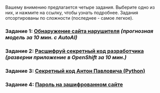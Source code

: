 Вашему внимению предлагается четыре задания. Выберите одно из них, и нажмите на ссылку, чтобы узнать подробнее. Задания отсортированы по сложности (последнее - самое легкое).

### Задание 1: [Обнаружение сайта нарушителя](challenges/01.Network_intrusion.md) *(прогнозная модель за 10 мин. с AutoAI)*

### Задание 2: [Расшифруй секретный код разработчика](challenges/02.Openshift.md) *(разверни приложение в OpenShift за 10 мин.)*

### Задание 3: [Секретный код Антон Павловича (Python)](challenges/03.Secret_code.md)

### Задание 4: [Пароль на зашифрованном сайте](challenges/04.Find_URL.md)
